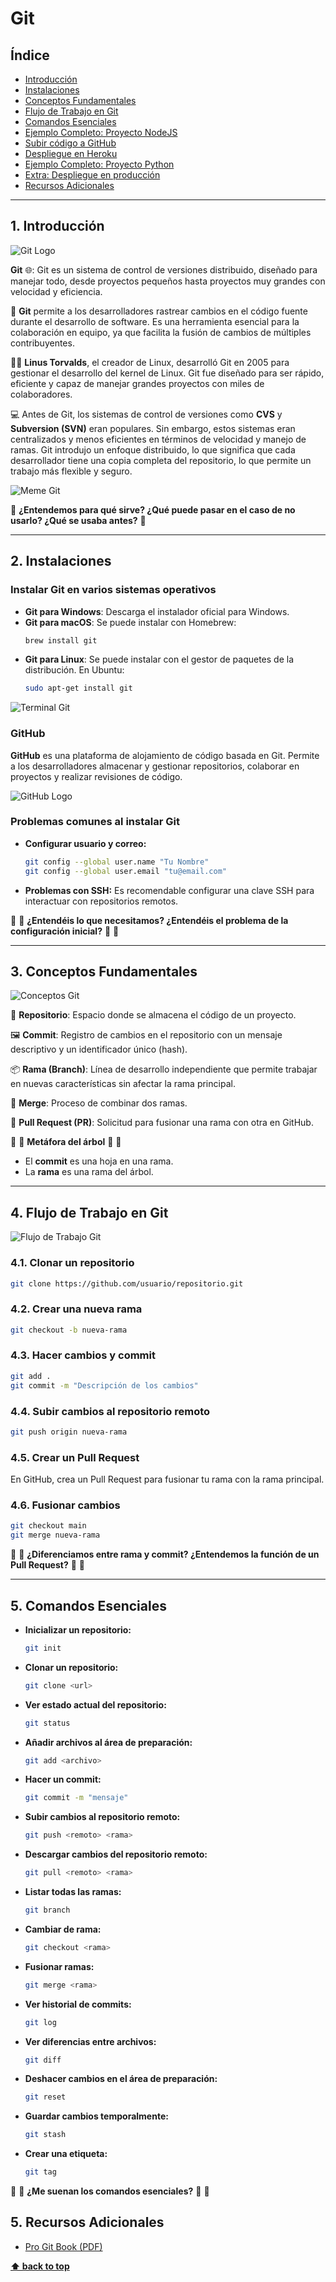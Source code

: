 # Git

## Índice

- [Introducción](#introducción)
- [Instalaciones](#instalaciones)
- [Conceptos Fundamentales](#conceptos-fundamentales)
- [Flujo de Trabajo en Git](#flujo-de-trabajo-en-git)
- [Comandos Esenciales](#comandos-esenciales)
- [Ejemplo Completo: Proyecto NodeJS](#ejemplo-completo-proyecto-nodejs)
- [Subir código a GitHub](#subir-código-a-github)
- [Despliegue en Heroku](#despliegue-en-heroku)
- [Ejemplo Completo: Proyecto Python](#ejemplo-completo-proyecto-python)
- [Extra: Despliegue en producción](#extra-despliegue-en-producción)
- [Recursos Adicionales](#recursos-adicionales)

---

## 1. Introducción

![Git Logo](https://git-scm.com/images/logos/downloads/Git-Logo-2Color.png)

**Git** 🌐: Git es un sistema de control de versiones distribuido, diseñado para manejar todo, desde proyectos pequeños hasta proyectos muy grandes con velocidad y eficiencia.

🚀 **Git** permite a los desarrolladores rastrear cambios en el código fuente durante el desarrollo de software. Es una herramienta esencial para la colaboración en equipo, ya que facilita la fusión de cambios de múltiples contribuyentes.

👨‍💻 **Linus Torvalds**, el creador de Linux, desarrolló Git en 2005 para gestionar el desarrollo del kernel de Linux. Git fue diseñado para ser rápido, eficiente y capaz de manejar grandes proyectos con miles de colaboradores.

💻 Antes de Git, los sistemas de control de versiones como **CVS** y **Subversion (SVN)** eran populares. Sin embargo, estos sistemas eran centralizados y menos eficientes en términos de velocidad y manejo de ramas. Git introdujo un enfoque distribuido, lo que significa que cada desarrollador tiene una copia completa del repositorio, lo que permite un trabajo más flexible y seguro.

![Meme Git](./img/memegit.png)

🚨 **¿Entendemos para qué sirve? ¿Qué puede pasar en el caso de no usarlo? ¿Qué se usaba antes?** 🚨

---

## 2. Instalaciones

### Instalar Git en varios sistemas operativos

- **Git para Windows**: Descarga el instalador oficial para Windows.
- **Git para macOS**: Se puede instalar con Homebrew:  
  ```sh
  brew install git
  ```
- **Git para Linux**: Se puede instalar con el gestor de paquetes de la distribución. En Ubuntu:
  ```sh
  sudo apt-get install git
  ```

![Terminal Git](./img/terminalgit.png)

### GitHub

**GitHub** es una plataforma de alojamiento de código basada en Git. Permite a los desarrolladores almacenar y gestionar repositorios, colaborar en proyectos y realizar revisiones de código.

![GitHub Logo](https://github.githubassets.com/images/modules/logos_page/GitHub-Logo.png)

### Problemas comunes al instalar Git

- **Configurar usuario y correo:**
  ```sh
  git config --global user.name "Tu Nombre"
  git config --global user.email "tu@email.com"
  ```
- **Problemas con SSH:** Es recomendable configurar una clave SSH para interactuar con repositorios remotos.

🚨 🚨 **¿Entendéis lo que necesitamos? ¿Entendéis el problema de la configuración inicial?** 🚨 🚨

---

## 3. Conceptos Fundamentales

![Conceptos Git](./img/conceptosgit.png)

📖 **Repositorio**: Espacio donde se almacena el código de un proyecto.

🖼️ **Commit**: Registro de cambios en el repositorio con un mensaje descriptivo y un identificador único (hash).

📦 **Rama (Branch)**: Línea de desarrollo independiente que permite trabajar en nuevas características sin afectar la rama principal.

💾 **Merge**: Proceso de combinar dos ramas.

📜 **Pull Request (PR)**: Solicitud para fusionar una rama con otra en GitHub.

🚨 🚨 **Metáfora del árbol** 🚨 🚨
- El **commit** es una hoja en una rama.
- La **rama** es una rama del árbol.

---

## 4. Flujo de Trabajo en Git

![Flujo de Trabajo Git](./img/flujogit.png)

### 4.1. Clonar un repositorio
```sh
git clone https://github.com/usuario/repositorio.git
```

### 4.2. Crear una nueva rama
```sh
git checkout -b nueva-rama
```

### 4.3. Hacer cambios y commit
```sh
git add .
git commit -m "Descripción de los cambios"
```

### 4.4. Subir cambios al repositorio remoto
```sh
git push origin nueva-rama
```

### 4.5. Crear un Pull Request
En GitHub, crea un Pull Request para fusionar tu rama con la rama principal.

### 4.6. Fusionar cambios
```sh
git checkout main
git merge nueva-rama
```

🚨 🚨 **¿Diferenciamos entre rama y commit? ¿Entendemos la función de un Pull Request?** 🚨 🚨

---

## 5. Comandos Esenciales

- **Inicializar un repositorio:**  
  ```sh
  git init
  ```
- **Clonar un repositorio:**  
  ```sh
  git clone <url>
  ```
- **Ver estado actual del repositorio:**  
  ```sh
  git status
  ```
- **Añadir archivos al área de preparación:**  
  ```sh
  git add <archivo>
  ```
- **Hacer un commit:**  
  ```sh
  git commit -m "mensaje"
  ```
- **Subir cambios al repositorio remoto:**  
  ```sh
  git push <remoto> <rama>
  ```
- **Descargar cambios del repositorio remoto:**  
  ```sh
  git pull <remoto> <rama>
  ```
- **Listar todas las ramas:**  
  ```sh
  git branch
  ```
- **Cambiar de rama:**  
  ```sh
  git checkout <rama>
  ```
- **Fusionar ramas:**  
  ```sh
  git merge <rama>
  ```
- **Ver historial de commits:**  
  ```sh
  git log
  ```
- **Ver diferencias entre archivos:**  
  ```sh
  git diff
  ```
- **Deshacer cambios en el área de preparación:**  
  ```sh
  git reset
  ```
- **Guardar cambios temporalmente:**  
  ```sh
  git stash
  ```
- **Crear una etiqueta:**  
  ```sh
  git tag
  ```

🚨 🚨 **¿Me suenan los comandos esenciales?** 🚨 🚨

## 5. Recursos Adicionales

- [Pro Git Book (PDF)](https://jorgebenitezlopez.com/tiddlywiki/pro/Introduction-to-docker-dark.pdf](https://git-scm.com/book/en/v2))

**[⬆ back to top](#Índice)**
